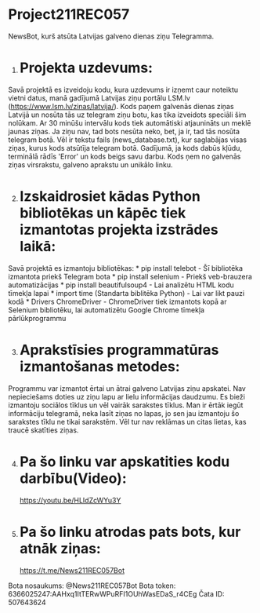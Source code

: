# Project211REC057
NewsBot, kurš atsūta Latvijas galveno dienas ziņu Telegramma.

1. # Projekta uzdevums:
Savā projektā es izveidoju kodu, kura uzdevums ir izņemt caur noteiktu vietni datus, manā gadījumā Latvijas ziņu portālu LSM.lv (https://www.lsm.lv/zinas/latvija/). Kods paņem galvenās dienas ziņas Latvijā un nosūta tās uz telegram ziņu botu, kas tika izveidots speciāli šim nolūkam. Ar 30 minūšu intervālu kods tiek automātiski atjaunināts un meklē jaunas ziņas. Ja ziņu nav, tad bots nesūta neko, bet, ja ir, tad tās nosūta telegram botā. Vēl ir tekstu fails (news_database.txt), kur saglabājas visas ziņas, kurus kods atsūtīja telegram botā.
Gadījumā, ja kods dabūs kļūdu, terminālā rādīs 'Error' un kods beigs savu darbu.
Kods ņem no galvenās ziņas virsrakstu, galveno aprakstu un unikālo linku.

2. # Izskaidrosiet kādas Python bibliotēkas un kāpēc tiek izmantotas projekta izstrādes laikā:
Savā projektā es izmantoju bibliotēkas:
    * pip install telebot - Šī bibliotēka izmantota priekš Telegram bota
    * pip install selenium - Priekš veb-brauzera automatizācijas
    * pip install beautifulsoup4 - Lai analizētu HTML kodu tīmekļa lapai
    * import time (Standarta biblitēka Python) - Lai var likt pauzi kodā
    * Drivers ChromeDriver - ChromeDriver tiek izmantots kopā ar Selenium bibliotēku, lai automatizētu Google Chrome tīmekļa pārlūkprogrammu

3. #  Aprakstīsies programmatūras izmantošanas metodes:
Programmu var izmantot ērtai un ātrai galveno Latvijas ziņu apskatei. Nav nepieciešams doties uz ziņu lapu ar lielu informācijas daudzumu.
Es bieži izmantoju sociālos tīklus un vēl vairāk sarakstes tīklus. Man ir ērtāk iegūt informāciju telegramā, neka lasīt ziņas no lapas, jo sen jau izmantoju šo sarakstes tīklu ne tikai sarakstēm. Vēl tur nav reklāmas un citas lietas, kas traucē skatīties ziņas.

4. # Pa šo linku var apskatities kodu darbību(Video):
    https://youtu.be/HLIdZcWYu3Y

5. # Pa šo linku atrodas pats bots, kur atnāk ziņas:
    https://t.me/News211REC057Bot

Bota nosaukums: @News211REC057Bot
Bota token: 6366025247:AAHxq1ItTERwWPuRFI1OUhWasEDaS_r4CEg
Čata ID: 507643624